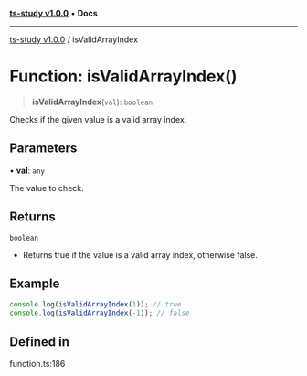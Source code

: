 [**ts-study v1.0.0**](../README.md) • **Docs**

***

[ts-study v1.0.0](../README.md) / isValidArrayIndex

# Function: isValidArrayIndex()

> **isValidArrayIndex**(`val`): `boolean`

Checks if the given value is a valid array index.

## Parameters

• **val**: `any`

The value to check.

## Returns

`boolean`

- Returns true if the value is a valid array index, otherwise false.

## Example

```ts
console.log(isValidArrayIndex(1)); // true
console.log(isValidArrayIndex(-1)); // false
```

## Defined in

function.ts:186
